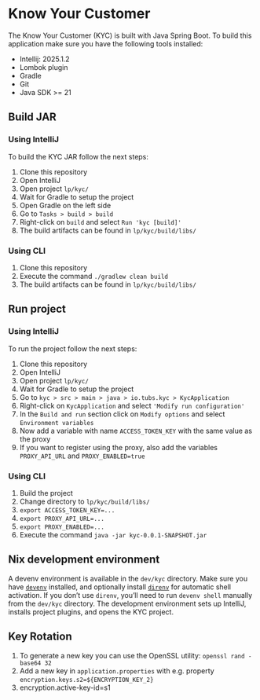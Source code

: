 # Know Your Customer

The Know Your Customer (KYC) is built with Java Spring Boot. To build this application make sure you have the following tools installed:
* Intellij: 2025.1.2
* Lombok plugin
* Gradle
* Git
* Java SDK >= 21

## Build JAR

### Using IntelliJ
To build the KYC JAR follow the next steps:
1. Clone this repository
2. Open IntelliJ
3. Open project `lp/kyc/`
4. Wait for Gradle to setup the project
5. Open Gradle on the left side
6. Go to `Tasks > build > build`
7. Right-click on `build` and select `Run 'kyc [build]'`
8. The build artifacts can be found in `lp/kyc/build/libs/`

### Using CLI
1. Clone this repository
2. Execute the command `./gradlew clean build`
3. The build artifacts can be found in `lp/kyc/build/libs/`

## Run project

### Using IntelliJ
To run the project follow the next steps:
1. Clone this repository
2. Open IntelliJ
3. Open project `lp/kyc/`
4. Wait for Gradle to setup the project
5. Go to `kyc > src > main > java > io.tubs.kyc > KycApplication`
6. Right-click on `KycApplication` and select `'Modify run configuration'`
7. In the `Build and run` section click on `Modify options` and select `Environment variables`
8. Now add a variable with name `ACCESS_TOKEN_KEY` with the same value as the proxy
9. If you want to register using the proxy, also add the variables `PROXY_API_URL` and `PROXY_ENABLED=true`

### Using CLI
1. Build the project
2. Change directory to `lp/kyc/build/libs/`
3. `export ACCESS_TOKEN_KEY=...`
4. `export PROXY_API_URL=...`
5. `export PROXY_ENABLED=...`
6. Execute the command `java -jar kyc-0.0.1-SNAPSHOT.jar`

## Nix development environment

A devenv environment is available in the `dev/kyc` directory. Make sure you have [`devenv`](https://devenv.sh/getting-started/) installed, and optionally install [`direnv`](https://devenv.sh/automatic-shell-activation/) for automatic shell activation. If you don’t use `direnv`, you’ll need to run `devenv shell` manually from the `dev/kyc` directory. The development environment sets up IntelliJ, installs project plugins, and opens the KYC project.

## Key Rotation
1. To generate a new key you can use the OpenSSL utility: `openssl rand -base64 32`
2. Add a new key in `application.properties` with e.g. property `encryption.keys.s2=${ENCRYPTION_KEY_2}`
3. encryption.active-key-id=s1
